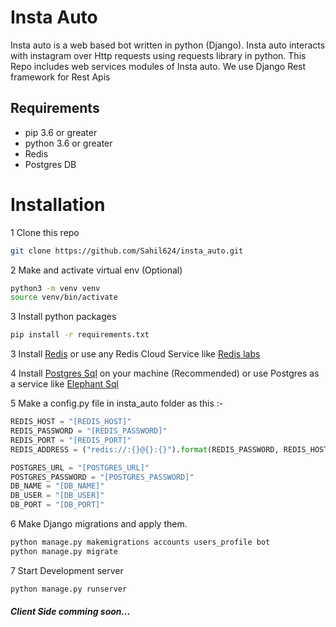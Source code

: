 # Insta Auto

Insta auto is a web based bot written in python (Django). 
Insta auto interacts with instagram over Http requests using requests library in python.
This Repo includes web services modules of Insta auto. We use Django Rest framework for Rest Apis

## Requirements

* pip 3.6 or greater
* python 3.6 or greater
* Redis
* Postgres DB

# Installation

1 Clone this repo

```bash
git clone https://github.com/Sahil624/insta_auto.git
```

2 Make and activate virtual env (Optional)

```bash
python3 -m venv venv
source venv/bin/activate
```

3 Install python packages

```bash
pip install -r requirements.txt
```

3 Install [Redis](https://redis.io/) or use any Redis Cloud Service like [Redis labs](https://redislabs.com/)

4 Install [Postgres Sql](https://www.postgresql.org/) on your machine (Recommended) or use Postgres as a service 
like [Elephant Sql](https://www.elephantsql.com/)

5 Make a config.py file in insta_auto folder as this :-

```python
REDIS_HOST = "[REDIS_HOST]"
REDIS_PASSWORD = "[REDIS_PASSWORD]"
REDIS_PORT = "[REDIS_PORT]"
REDIS_ADDRESS = ("redis://:{}@{}:{}").format(REDIS_PASSWORD, REDIS_HOST, REDIS_PORT)

POSTGRES_URL = "[POSTGRES_URL]"
POSTGRES_PASSWORD = "[POSTGRES_PASSWORD]"
DB_NAME = "[DB_NAME]"
DB_USER = "[DB_USER]"
DB_PORT = "[DB_PORT]"

```

6 Make Django migrations and apply them.
```bash
python manage.py makemigrations accounts users_profile bot
python manage.py migrate
```

7 Start Development server
```bash
python manage.py runserver
```

##### Client Side comming soon...

